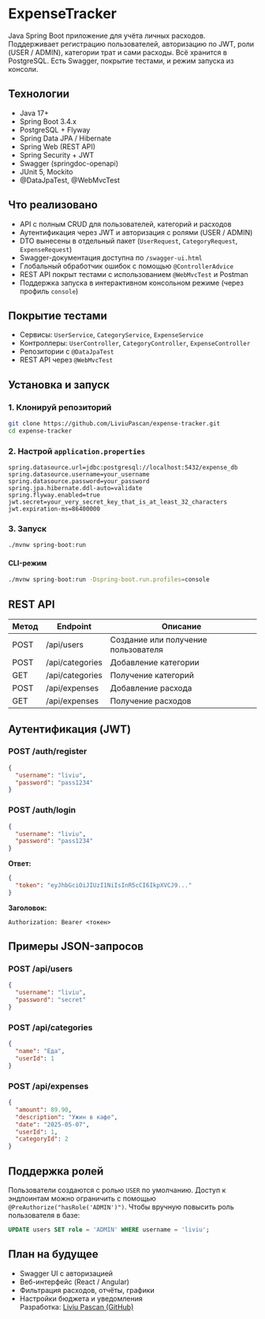 # ExpenseTracker
Java Spring Boot приложение для учёта личных расходов. Поддерживает регистрацию пользователей, авторизацию по JWT, роли (USER / ADMIN), категории трат и сами расходы. Всё хранится в PostgreSQL. Есть Swagger, покрытие тестами, и режим запуска из консоли.
## Технологии
- Java 17+
- Spring Boot 3.4.x
- PostgreSQL + Flyway
- Spring Data JPA / Hibernate
- Spring Web (REST API)
- Spring Security + JWT
- Swagger (springdoc-openapi)
- JUnit 5, Mockito
- @DataJpaTest, @WebMvcTest
## Что реализовано
- API с полным CRUD для пользователей, категорий и расходов  
- Аутентификация через JWT и авторизация с ролями (USER / ADMIN)  
- DTO вынесены в отдельный пакет (`UserRequest`, `CategoryRequest`, `ExpenseRequest`)  
- Swagger-документация доступна по `/swagger-ui.html`  
- Глобальный обработчик ошибок с помощью `@ControllerAdvice`  
- REST API покрыт тестами с использованием `@WebMvcTest` и Postman  
- Поддержка запуска в интерактивном консольном режиме (через профиль `console`)
## Покрытие тестами
- Сервисы: `UserService`, `CategoryService`, `ExpenseService`  
- Контроллеры: `UserController`, `CategoryController`, `ExpenseController`  
- Репозитории с `@DataJpaTest`  
- REST API через `@WebMvcTest`
## Установка и запуск
### 1. Клонируй репозиторий
```bash
git clone https://github.com/LiviuPascan/expense-tracker.git
cd expense-tracker
```
### 2. Настрой `application.properties`
```properties
spring.datasource.url=jdbc:postgresql://localhost:5432/expense_db
spring.datasource.username=your_username
spring.datasource.password=your_password
spring.jpa.hibernate.ddl-auto=validate
spring.flyway.enabled=true
jwt.secret=your_very_secret_key_that_is_at_least_32_characters
jwt.expiration-ms=86400000
```
### 3. Запуск
```bash
./mvnw spring-boot:run
```
#### CLI-режим
```bash
./mvnw spring-boot:run -Dspring-boot.run.profiles=console
```
## REST API
| Метод | Endpoint        | Описание                              |
|-------|------------------|----------------------------------------|
| POST  | /api/users       | Создание или получение пользователя    |
| POST  | /api/categories  | Добавление категории                   |
| GET   | /api/categories  | Получение категорий                    |
| POST  | /api/expenses    | Добавление расхода                     |
| GET   | /api/expenses    | Получение расходов                     |
## Аутентификация (JWT)
### POST /auth/register
```json
{
  "username": "liviu",
  "password": "pass1234"
}
```
### POST /auth/login
```json
{
  "username": "liviu",
  "password": "pass1234"
}
```
**Ответ:**
```json
{
  "token": "eyJhbGciOiJIUzI1NiIsInR5cCI6IkpXVCJ9..."
}
```
**Заголовок:**
```
Authorization: Bearer <токен>
```
## Примеры JSON-запросов
### POST /api/users
```json
{
  "username": "liviu",
  "password": "secret"
}
```
### POST /api/categories
```json
{
  "name": "Еда",
  "userId": 1
}
```
### POST /api/expenses
```json
{
  "amount": 89.90,
  "description": "Ужин в кафе",
  "date": "2025-05-07",
  "userId": 1,
  "categoryId": 2
}
```
## Поддержка ролей
Пользователи создаются с ролью `USER` по умолчанию. Доступ к эндпоинтам можно ограничить с помощью `@PreAuthorize("hasRole('ADMIN')")`. Чтобы вручную повысить роль пользователя в базе:
```sql
UPDATE users SET role = 'ADMIN' WHERE username = 'liviu';
```
## План на будущее
- Swagger UI с авторизацией  
- Веб-интерфейс (React / Angular)  
- Фильтрация расходов, отчёты, графики  
- Настройки бюджета и уведомления  
Разработка: [Liviu Pascan (GitHub)](https://github.com/LiviuPascan)
